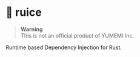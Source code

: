 # 🧃 ruice

> **Warning**  
> This is not an official product of YUMEMI Inc.

Runtime based Dependency Injection for Rust.
